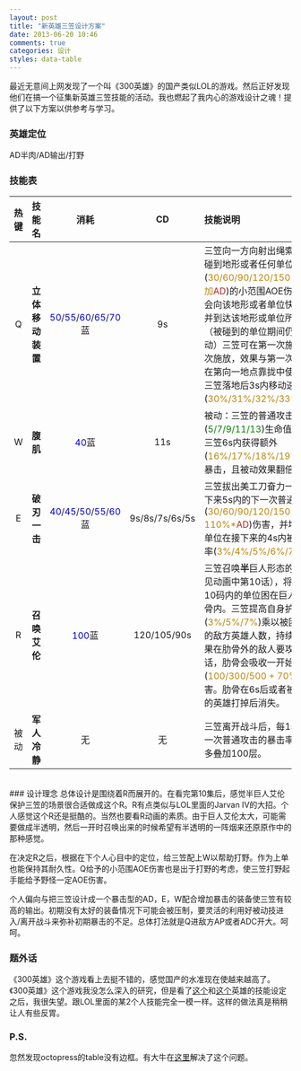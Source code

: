 ```yaml
---
layout: post
title: "新英雄三笠设计方案"
date: 2013-06-20 10:46
comments: true
categories: 设计
styles: data-table
---
```

最近无意间上网发现了一个叫《300英雄》的国产类似LOL的游戏。然后正好发现他们在搞一个征集新英雄三笠技能的活动。我也燃起了我内心的游戏设计之魂！提供了以下方案以供参考与学习。

### 英雄定位
AD半肉/AD输出/打野

### 技能表
 热键 | 技能名 | 消耗 | CD | 技能说明 
 :----------:|:----------:|:----------:|:----------:|:---------- 
 Q | **立体移动装置** | <font color="MediumBlue">50</font>/<font color="MediumBlue">55</font>/<font color="MediumBlue">60</font>/<font color="MediumBlue">65</font>/<font color="MediumBlue">70</font>蓝 | 9s | 三笠向一方向射出绳索，当绳索碰到地形或者任何单位后造(<font color="DarkGoldenRod">30/60/90/120/150 + 0.8*附加</font><font color="FireBrick">AD</font>)的小范围AOE伤害，三笠会向该地形或者单位快速靠拢，并到达该地形或单位所在位置（被碰到的单位期间仍可自由移动）三笠可在第一次施放3s内再次施放，效果与第一次相同（可在第向一地点靠拢中使用）。此外三笠落地后3s内移动速度增加(<font color="DarkGoldenRod">30%/31%/32%/33%/34%</font>)。 
 W | **腹肌** | <font color="MediumBlue">40</font>蓝 | 11s | 被动：三笠的普通攻击回复(<font color="Green">5/7/9/11/13</font>)生命值，激活：三笠6s内获得额外(<font color="DarkGoldenRod">16%/17%/18%/19%/20%</font>)的暴击，且被动效果翻倍。 
 E | **破刃一击** | <font color="MediumBlue">40</font>/<font color="MediumBlue">45</font>/<font color="MediumBlue">50</font>/<font color="MediumBlue">55</font>/<font color="MediumBlue">60</font>蓝 | 9s/8s/7s/6s/5s | 三笠拔出美工刀奋力一击，使接下来5s内的下一次普通攻击造成(<font color="DarkGoldenRod">30/60/90/120/150 + 110%*</font><font color="FireBrick">AD</font>)伤害，并增加被攻击单位在接下来的4s内被暴击的几率(<font color="DarkGoldenRod">3%/4%/5%/6%/7%</font>) 。
 R | **召唤艾伦** | <font color="MediumBlue">100</font>蓝 | 120/105/90s | 三笠召唤**半**巨人形态的艾伦（参见动画中第10话），将自己周围10码内的单位困在巨人艾伦的肋骨内。三笠提高自身护甲与魔抗(<font color="DarkGoldenRod">3%/5%/7%</font>)乘以被困在肋骨内的敌方英雄人数，持续10s。如果在肋骨外的敌人要攻击三笠的话，肋骨会吸收一开始的(<font color="DarkGoldenRod">100/300/500 + 70%*</font><font color="DodgerBlue">AP</font>)伤害。肋骨在6s后或者被在肋骨外的英雄打掉后消失。 
 被动 | **军人冷静** | 无 | 无 | 三笠离开战斗后，每1s增加下次一次普通攻击的暴击率<font color="DarkGoldenRod">1%</font>。最多叠加100层。

<br />
### 设计理念
总体设计是围绕着R而展开的。在看完第10集后，感觉半巨人艾伦保护三笠的场景很合适做成这个R。R有点类似与LOL里面的Jarvan IV的大招。个人感觉这个R还是挺酷的。当然也要看R动画的素质。由于巨人艾伦太大，可能需要做成半透明，然后一开时召唤出来的时候希望有半透明的一阵烟来还原原作中的那种感觉。

在决定R之后，根据在下个人心目中的定位，给三笠配上W以帮助打野。作为上单也能保持其耐久性。Q给予的小范围AOE伤害也是出于打野的考虑，使三笠打野起手能给予野怪一定AOE伤害。

个人偏向与把三笠设计成一个暴击型的AD，E，W配合增加暴击的装备使三笠有较高的输出。初期没有太好的装备情况下可能会被压制，要灵活的利用好被动技进入/离开战斗来弥补初期暴击的不足。总体打法就是Q进敌方AP或者ADC开大。呵呵。

### 题外话
《300英雄》这个游戏看上去挺不错的，感觉国产的水准现在使越来越高了。《300英雄》这个游戏我没怎么深入的研究，但是看了[这个](http://300.zqgame.com/contents/gamedata/master/112.html)和[这个](http://300.zqgame.com/contents/gamedata/master/217.html)英雄的技能设定之后，我很失望。跟LOL里面的某2个人技能完全一模一样。这样的做法真是稍稍让人有些反胃。

### P.S.
忽然发现octopress的table没有边框。有大牛在[这里](http://programus.github.io/blog/2012/03/07/add-table-data-css-for-octopress/)解决了这个问题。
